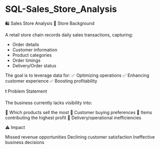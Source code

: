 # SQL-Sales_Store_Analysis

🛍️ Sales Store Analysis
📌 Store Background

A retail store chain records daily sales transactions, capturing:
- Order details
- Customer information
- Product categories
- Order timings
- Delivery/Order status

The goal is to leverage data for:
✅ Optimizing operations
✅ Enhancing customer experience
✅ Boosting profitability

❗ Problem Statement

The business currently lacks visibility into:

🔹 Which products sell the most
🔹 Customer buying preferences
🔹 Items contributing the highest profit
🔹 Delivery/operational inefficiencies

⚠️ Impact

Missed revenue opportunities
Declining customer satisfaction
Ineffective business decisions
